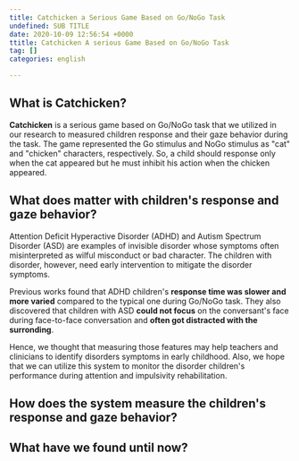 ```yaml
---
title: Catchicken a Serious Game Based on Go/NoGo Task
undefined: SUB TITLE
date: 2020-10-09 12:56:54 +0000
ttitle: Catchicken A serious Game Based on Go/NoGo Task
tag: []
categories: english

---
```


## What is Catchicken?

**Catchicken** is a serious game based on Go/NoGo task that we utilized in our research to measured children response and their gaze behavior during the task. The game represented the Go stimulus and NoGo stimulus as "cat" and "chicken" characters, respectively. So, a child should response only when the cat appeared but he must inhibit his action when the chicken appeared.

## What does matter with children's response and gaze behavior?
Attention Deficit Hyperactive Disorder (ADHD) and Autism Spectrum Disorder (ASD) are examples of invisible disorder whose symptoms often misinterpreted as wilful misconduct or bad character. The children with disorder, however, need early intervention to mitigate the disorder symptoms.

Previous works found that ADHD children's **response time was slower and more varied** compared to the typical one during Go/NoGo task. They also discovered that children with ASD **could not focus** on the conversant's face during face-to-face conversation and **often got distracted with the surronding**.

Hence, we thought that measuring those features may help teachers and clinicians to identify disorders symptoms in early childhood. Also, we hope that we can utilize this system to monitor the disorder children's performance during attention and impulsivity rehabilitation.

## How does the system measure the children's response and gaze behavior?

## What have we found until now?
